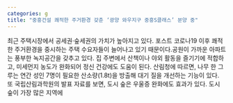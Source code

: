```yaml
---
categories: g
title: "중흥건설 쾌적한 주거환경 갖춘 ‘광양 와우지구 중흥S클래스’ 분양 중"
---
```

최근 주택시장에서 공세권‧숲세권의 가치가 높아지고 있다. 포스트 코로나19 이후 쾌적한 주거환경을 중시하는 주택 수요자들이 늘어나고 있기 때문이다.공원이 가까운 아파트는 풍부한 녹지공간을 갖추고 있다. 집 주변에서 산책이나 야외 활동을 즐기기에 적합하고, 미세먼지 농도가 완화되어 정신 건강에도 도움이 된다. 산림청에 따르면, 나무 한 그루는 연간 성인 7명이 필요한 산소량(1.8t)을 방출해 대기 질을 개선하는 기능이 있다. 또 국립산림과학원의 발표 자료를 보면, 도시 숲은 우울증 완화에도 효과가 있다. 도시 숲이 가장 많은 지역에